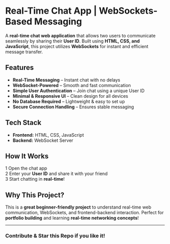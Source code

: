 # Real-Time Chat App | WebSockets-Based Messaging  

A **real-time chat web application** that allows two users to communicate seamlessly by sharing their **User ID**. Built using **HTML, CSS, and JavaScript**, this project utilizes **WebSockets** for instant and efficient message transfer.  

##  Features  
-  **Real-Time Messaging** – Instant chat with no delays  
-  **WebSocket-Powered** – Smooth and fast communication  
-  **Simple User Authentication** – Join chat using a unique User ID  
-  **Minimal & Responsive UI** – Clean design for all devices  
-  **No Database Required** – Lightweight & easy to set up  
-  **Secure Connection Handling** – Ensures stable messaging  

##  Tech Stack  
- **Frontend:** HTML, CSS, JavaScript  
- **Backend:** WebSocket Server  

##  How It Works  
1️ Open the chat app  
2️ Enter your **User ID** and share it with your friend  
3️ Start chatting in **real-time**!  

##  Why This Project?  
This is a **great beginner-friendly project** to understand real-time web communication, WebSockets, and frontend-backend interaction. Perfect for **portfolio building** and learning **real-time networking concepts**!  

---

###  Contribute & Star this Repo if you like it! 

